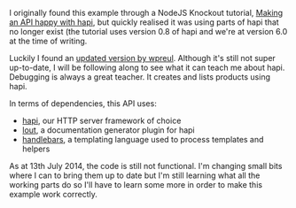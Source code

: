 I originally found this example through a NodeJS Knockout tutorial, [Making an API happy with hapi](http://blog.nodeknockout.com/post/34571027029/making-an-api-happy-with-hapi), but quickly realised it was using parts of hapi that no longer exist (the tutorial uses version 0.8 of hapi and we're at version 6.0 at the time of writing.

Luckily I found an [updated version by wpreul](https://github.com/wpreul/hapi-example). Although it's still not super up-to-date, I will be following along to see what it can teach me about hapi. Debugging is always a great teacher.
It creates and lists products using hapi.

In terms of dependencies, this API uses:
* [hapi](https://www.npmjs.org/package/hapi), our HTTP server framework of choice
* [lout](https://www.npmjs.org/package/lout), a documentation generator plugin for hapi
* [handlebars](https://www.npmjs.org/package/handlebars), a templating language used to process templates and helpers

As at 13th July 2014, the code is still not functional. I'm changing small bits where I can to bring them up to date but I'm still learning what all the working parts do so I'll have to learn some more in order to make this example work correctly.
